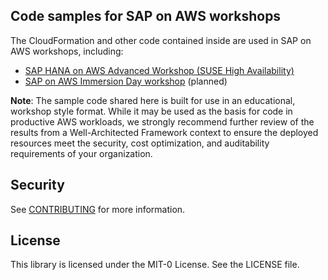 ## Code samples for SAP on AWS workshops

The CloudFormation and other code contained inside are used in SAP on AWS workshops, including:
* [SAP HANA on AWS Advanced Workshop (SUSE High Availability)](https://basis-advanced.workshop.aws)
* [SAP on AWS Immersion Day workshop](https://basis-express-immersionday.workshop.aws) (planned)

**Note**: The sample code shared here is built for use in an educational, workshop style format. While it may be used as the basis for code in productive AWS workloads, we strongly recommend further review of the results from a Well-Architected Framework context to ensure the deployed resources meet the security, cost optimization, and auditability requirements of your organization.

## Security

See [CONTRIBUTING](CONTRIBUTING.md#security-issue-notifications) for more information.

## License

This library is licensed under the MIT-0 License. See the LICENSE file.

